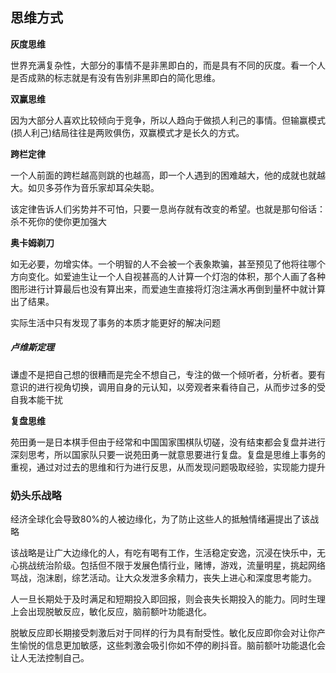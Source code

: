 ## 思维方式

**灰度思维**

世界充满复杂性，大部分的事情不是非黑即白的，而是具有不同的灰度。看一个人是否成熟的标志就是有没有告别非黑即白的简化思维。

**双赢思维**

因为大部分人喜欢比较倾向于竞争，所以人趋向于做损人利己的事情。但输赢模式(损人利己)结局往往是两败俱伤，双赢模式才是长久的方式。

**跨栏定律**

一个人前面的跨栏越高则跳的也越高，即一个人遇到的困难越大，他的成就也就越大。如贝多芬作为音乐家却耳朵失聪。

该定律告诉人们劣势并不可怕，只要一息尚存就有改变的希望。也就是那句俗话：杀不死你的使你更加强大

**奥卡姆剃刀**

如无必要，勿增实体。一个明智的人不会被一个表象欺骗，甚至预见了他将往哪个方向变化。如爱迪生让一个人自视甚高的人计算一个灯泡的体积，那个人画了各种图形进行计算最后也没有算出来，而爱迪生直接将灯泡注满水再倒到量杯中就计算出了结果。

实际生活中只有发现了事务的本质才能更好的解决问题

##### 卢维斯定理

谦虚不是把自己想的很糟而是完全不想自己，专注的做一个倾听者，分析者。要有意识的进行视角切换，调用自身的元认知，以旁观者来看待自己，从而步过多的受自我本能干扰

**复盘思维**

苑田勇一是日本棋手但由于经常和中国国家围棋队切磋，没有结束都会复盘并进行深刻思考，所以国家队只要一说苑田勇一就意思要进行复盘。复盘是思维上事务的重视，通过对过去的思维和行为进行反思，从而发现问题吸取经验，实现能力提升





### 奶头乐战略

经济全球化会导致80%的人被边缘化，为了防止这些人的抵触情绪遍提出了该战略

该战略是让广大边缘化的人，有吃有喝有工作，生活稳定安逸，沉浸在快乐中，无心挑战统治阶级。包括但不限于发展色情行业，赌博，游戏，流量明星，挑起网络骂战，泡沫剧，综艺活动。让大众发泄多余精力，丧失上进心和深度思考能力。

人一旦长期处于及时满足和短期投入即回报，则会丧失长期投入的能力。同时生理上会出现脱敏反应，敏化反应，脑前额叶功能退化。

脱敏反应即长期接受刺激后对于同样的行为具有耐受性。敏化反应即你会对让你产生愉悦的信息更加敏感，这些刺激会吸引你如不停的刷抖音。脑前额叶功能退化会让人无法控制自己。

